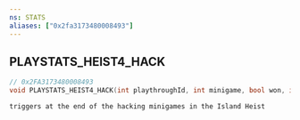 ```yaml
---
ns: STATS
aliases: ["0x2fa3173480008493"]
---
```

## PLAYSTATS_HEIST4_HACK

```c
// 0x2FA3173480008493
void PLAYSTATS_HEIST4_HACK(int playthroughId, int minigame, bool won, int istep, int time);
```

```
triggers at the end of the hacking minigames in the Island Heist
```
